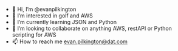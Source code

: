 - 👋 Hi, I’m @evanpilkington
- 👀 I’m interested in golf and AWS
- 🌱 I’m currently learning JSON and Python
- 💞️ I’m looking to collaborate on anything AWS, restAPI or Python scripting for AWS
- 📫 How to reach me evan.pilkington@dat.com

<!---
evanpilkington/evanpilkington is a ✨ special ✨ repository because its `README.md` (this file) appears on your GitHub profile.
You can click the Preview link to take a look at your changes.
--->
